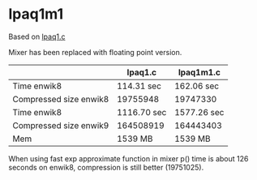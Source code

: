 # lpaq1m1
 
Based on [lpaq1.c](http://www.mattmahoney.net/dc/text.html#1440)

Mixer has been replaced with floating point version.

|   |lpaq1.c|lpaq1m1.c|
| --- | --- | --- | 
| Time enwik8|114.31 sec| 162.06 sec| 
| Compressed size enwik8|19755948|19747330|
| Time enwik8|1116.70 sec| 1577.26 sec|
| Compressed size enwik9|164508919|164443403|
| Mem|1539 MB|1539 MB| 


When using fast exp approximate function in mixer p() time is about 126 seconds on enwik8, compression is still better (19751025).